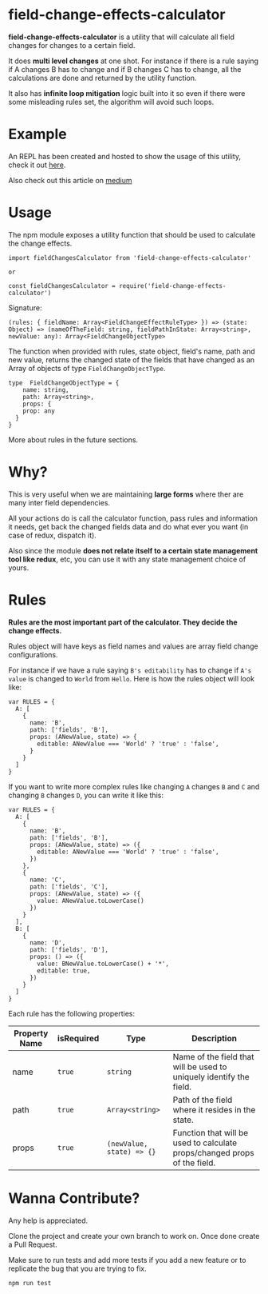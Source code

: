 # field-change-effects-calculator

**field-change-effects-calculator** is a utility that will calculate all field changes for changes to a certain field.

It does **multi level changes** at one shot. For instance if there is a rule saying if A changes B has to change and if B changes C has to change, all the calculations are done and returned by the utility function.

It also has **infinite loop mitigation** logic built into it so even if there were some misleading rules set, the algorithm will avoid such loops.

# Example

An REPL has been created and hosted to show the usage of this utility, check it out [here](https://repl.it/@RevanthKumar2/FieldChangesCalculator).

Also check out this article on [medium](https://medium.com/@revanth0212/maintaining-form-field-interactions-is-tough-how-to-make-it-easy-792e5eeb9e58)

# Usage

The npm module exposes a utility function that should be used to calculate the change effects.

    import fieldChangesCalculator from 'field-change-effects-calculator'

    or

    const fieldChangesCalculator = require('field-change-effects-calculator')

Signature:

    (rules: { fieldName: Array<FieldChangeEffectRuleType> }) => (state: Object) => (nameOfTheField: string, fieldPathInState: Array<string>, newValue: any): Array<FieldChangeObjectType>

The function when provided with rules, state object, field's name, path and new value, returns the changed state of the fields that have changed as an Array of objects of type `FieldChangeObjectType`.

    type  FieldChangeObjectType = {
        name: string,
        path: Array<string>,
        props: {
        prop: any
      }
    }

More about rules in the future sections.

# Why?

This is very useful when we are maintaining **large forms** where ther are many inter field dependencies.

All your actions do is call the calculator function, pass rules and information it needs, get back the changed fields data and do what ever you want (in case of redux, dispatch it).

Also since the module **does not relate itself to a certain state management tool like redux**, etc, you can use it with any state management choice of yours.

# Rules

**Rules are the most important part of the calculator. They decide the change effects.**

Rules object will have keys as field names and values are array field change configurations.

For instance if we have a rule saying `B's editability` has to change if `A's value` is changed to `World` from `Hello`. Here is how the rules object will look like:

    var RULES = {
      A: [
        {
          name: 'B',
          path: ['fields', 'B'],
          props: (ANewValue, state) => {
            editable: ANewValue === 'World' ? 'true' : 'false',
          }
        }
      ]
    }

If you want to write more complex rules like changing `A` changes `B` and `C` and changing `B` changes `D`, you can write it like this:

    var RULES = {
      A: [
        {
          name: 'B',
          path: ['fields', 'B'],
          props: (ANewValue, state) => ({
            editable: ANewValue === 'World' ? 'true' : 'false',
          })
        },
        {
          name: 'C',
          path: ['fields', 'C'],
          props: (ANewValue, state) => ({
            value: ANewValue.toLowerCase()
          })
        }
      ],
      B: [
        {
          name: 'D',
          path: ['fields', 'D'],
          props: () => ({
            value: BNewValue.toLowerCase() + '*',
            editable: true,
          })
        }
      ]
    }

Each rule has the following properties:

| Property Name | isRequired | Type                      | Description                                                               |
| ------------- | ---------- | ------------------------- | ------------------------------------------------------------------------- |
| name          | `true`     | `string`                  | Name of the field that will be used to uniquely identify the field.       |
| path          | `true`     | `Array<string>`           | Path of the field where it resides in the state.                          |
| props         | `true`     | `(newValue, state) => {}` | Function that will be used to calculate props/changed props of the field. |

# Wanna Contribute?

Any help is appreciated.

Clone the project and create your own branch to work on. Once done create a Pull Request.

Make sure to run tests and add more tests if you add a new feature or to replicate the bug that you are trying to fix.

    npm run test
